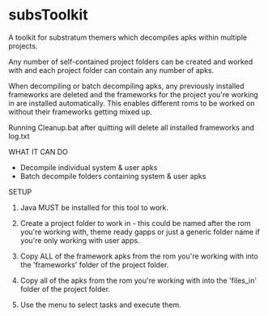 # subsToolkit

A toolkit for substratum themers which decompiles apks within multiple projects.

Any number of self-contained project folders can be created and worked with and each 
project folder can contain any number of apks.

When decompiling or batch decompiling apks, any previously installed frameworks 
are deleted and the frameworks for the project you're working in are installed automatically.
This enables different roms to be worked on without their frameworks getting mixed up.

Running Cleanup.bat after quitting will delete all installed frameworks and log.txt

WHAT IT CAN DO

  - Decompile individual system & user apks
  - Batch decompile folders containing system & user apks

SETUP

1. Java MUST be installed for this tool to work.

2. Create a project folder to work in - this could be named after the rom you're working
   with, theme ready gapps or just a generic folder name if you're only working with user apps.

3. Copy ALL of the framework apks from the rom you're working with into the 'frameworks'
   folder of the project folder.

4. Copy all of the apks from the rom you're working with into the 'files_in' folder 
   of the project folder.

5. Use the menu to select tasks and execute them.
